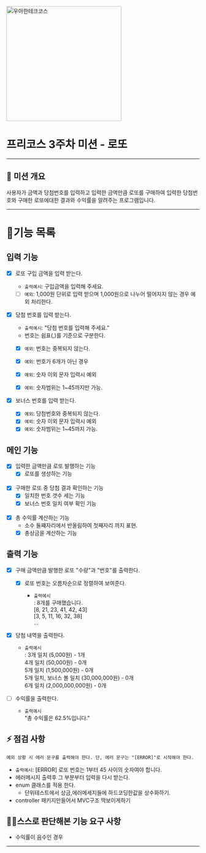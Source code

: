 <p>
    <img src="https://github.com/user-attachments/assets/c811c2be-923e-4134-a7d4-56bd12198910" alt="우아한테크코스" width="300px">
</p>

# 프리코스 3주차 미션 - 로또

---

##  💪 미션 개요
사용자가 금액과 당첨번호를 입력하고
입력한 금액만큼 로또를 구매하여 
입력한 당첨번호와 구매한 로또에대한 결과와 수익률을 알려주는 프로그램입니다. 

---


# 📝기능 목록

## 입력 기능
- [x] 로또 구입 금액을 입력 받는다.
    - `출력예시`: 구입금액을 입력해 주세요.
  
    - [ ] `예외`:  1,000원 단위로 입력 받으며 1,000원으로 나누어 떨어지지 않는 경우 예외 처리한다.

- [x] 당첨 번호를 입력 받는다. 
    - `출력예시`: "당첨 번호를 입력해 주세요."
    - 번호는 쉼표(,)를 기준으로 구분한다.
    - [x] `예외`: 번호는 중복되지 않는다.
    - [x] `예외`: 번호가 6개가 아닌 경우
    - [x] `예외`: 숫자 이외 문자 입력시 예외
    - [x] `예외`: 숫자범위는 1~45까지만 가능.


- [x] 보너스 번호를 입력 받는다.
  - [x] `예외`: 당첨번호와 중복되지 않는다.
  - [x] `예외`: 숫자 이외 문자 입력시 예외
  - [x] `예외`: 숫자범위는 1~45까지 가능.

## 메인 기능
- [x] 입력한 금액만큼 로또 발행하는 기능
  - [x] 로또를 생성하는 기능
<br><br>
- [x] 구매한 로또 중 당첨 결과 확인하는 기능
  - [x] 일치한 번호 갯수 세는 기능
  - [x] 보너스 번호 일치 여부 확인 기능
<br><br>
- [x] 총 수익률 계산하는 기능
  -  소수 둘쨰자리에서 반올림하여 첫째자리 까지 표현.
  - [x] 총상금을 계산하는 기능

## 출력 기능

- [x] 구매 금액만큼 발행한 로또 "수량"과 "번호"를 출력한다.
  - [x] 로또 번호는 오름차순으로 정렬하여 보여준다.
    
    - `출력예시`<br>
      : 8개를 구매했습니다.<br>
      [8, 21, 23, 41, 42, 43]<br>
      [3, 5, 11, 16, 32, 38]<br>
      ... 
      
- [x] 당첨 내역을 출력한다.

  - `출력예시`<br>
  : 3개 일치 (5,000원) - 1개<br>
  4개 일치 (50,000원) - 0개<br>
  5개 일치 (1,500,000원) - 0개<br>
  5개 일치, 보너스 볼 일치 (30,000,000원) - 0개<br>
  6개 일치 (2,000,000,000원) - 0개<br>

- [ ] 수익률을 출력한다.
  - `출력예시`<br>
    "총 수익률은 62.5%입니다."

## ⚡ 점검 사항
`예외 상황 시 에러 문구를 출력해야 한다. 단, 에러 문구는 "[ERROR]"로 시작해야 한다.
`
- `출력예시`: [ERROR] 로또 번호는 1부터 45 사이의 숫자여야 합니다.
- 에러메시지 출력후 그 부분부터 입력을 다시 받는다.
- enum 클래스를 적용 한다.
  - 단위테스트에서 상금,에러메세지들에 하드코딩한값을 상수화하기.
- controller 패키지만들어서 MVC구조 딱보이게하기
## 🙋‍♂️스스로 판단해본 기능 요구 사항
- 수익률이 음수인 경우
---